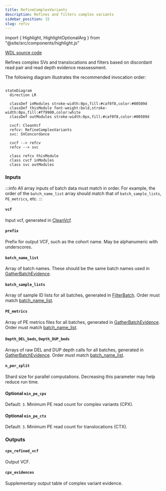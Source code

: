 ```yaml
---
title: RefineComplexVariants
description: Refines and filters complex variants
sidebar_position: 15
slug: refcv
---
```


import { Highlight, HighlightOptionalArg } from "@site/src/components/highlight.js"

[WDL source code](https://github.com/broadinstitute/gatk-sv/blob/main/wdl/RefineComplexVariants.wdl)

Refines complex SVs and translocations and filters based on discordant read pair and read depth evidence reassessment.

The following diagram illustrates the recommended invocation order:

```mermaid

stateDiagram
  direction LR
  
  classDef inModules stroke-width:0px,fill:#caf0f8,color:#00509d
  classDef thisModule font-weight:bold,stroke-width:0px,fill:#ff9900,color:white
  classDef outModules stroke-width:0px,fill:#caf0f8,color:#00509d

  cvcf: CleanVcf
  refcv: RefineComplexVariants
  svc: SVConcordance
  
  cvcf --> refcv
  refcv --> svc
  
  class refcv thisModule
  class cvcf inModules
  class svc outModules
```

### Inputs

:::info
All array inputs of batch data must match in order. For example, the order of the `batch_name_list` array should match 
that of `batch_sample_lists`, `PE_metrics`, etc.
:::

#### `vcf`
Input vcf, generated in [CleanVcf](./cvcf#cleaned_vcf).

#### `prefix`
Prefix for output VCF, such as the cohort name. May be alphanumeric with underscores.

#### `batch_name_list`
Array of batch names. These should be the same batch names used in [GatherBatchEvidence](./gbe#batch).

#### `batch_sample_lists`
Array of sample ID lists for all batches, generated in [FilterBatch](./fb#batch_samples_postoutlierexclusion). Order must match [batch_name_list](#batch_name_list).

#### `PE_metrics`
Array of PE metrics files for all batches, generated in [GatherBatchEvidence](./gbe#merged_pe). Order must match [batch_name_list](#batch_name_list).

#### `Depth_DEL_beds`, `Depth_DUP_beds`
Arrays of raw DEL and DUP depth calls for all batches, generated in [GatherBatchEvidence](./gbe#merged_dels-merged_dups). Order must match [batch_name_list](#batch_name_list).

#### `n_per_split`
Shard size for parallel computations. Decreasing this parameter may help reduce run time.

#### <HighlightOptionalArg>Optional</HighlightOptionalArg>  `min_pe_cpx`
Default: `3`. Minimum PE read count for complex variants (CPX).

#### <HighlightOptionalArg>Optional</HighlightOptionalArg>  `min_pe_ctx`
Default: `3`. Minimum PE read count for translocations (CTX).

### Outputs

#### `cpx_refined_vcf`
Output VCF.

#### `cpx_evidences`
Supplementary output table of complex variant evidence.
